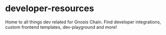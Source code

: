 # developer-resources
Home to all things dev related for Gnosis Chain. Find developer integrations, custom frontend templates, dev-playground and more!
